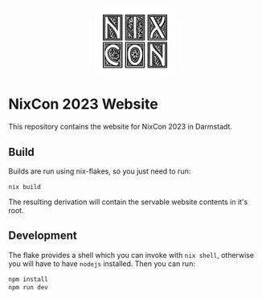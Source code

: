 <img style="text-align: center; background-color: white; padding: 16px; border-radius: 16px; width: 128px; margin: 1rem auto; display: block;" src="./public/logo.svg">

# NixCon 2023 Website

This repository contains the website for NixCon 2023 in Darmstadt.

## Build

Builds are run using nix-flakes, so you just need to run:

```
nix build
```

The resulting derivation will contain the servable website contents in it's root.

## Development

The flake provides a shell which you can invoke with `nix shell`, otherwise you will have to have `nodejs` installed. Then you can run:

```
npm install
npm run dev
```
